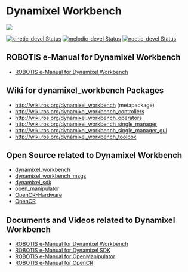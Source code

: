 # Dynamixel Workbench
![](https://github.com/ROBOTIS-GIT/emanual/blob/master/assets/images/sw/dynamixel/dynamixel_workbench/DYNAMIXEL_WORKBENCH_LOGO.png)

[![kinetic-devel Status](https://github.com/ROBOTIS-GIT/dynamixel-workbench/workflows/kinetic-devel/badge.svg)](https://github.com/ROBOTIS-GIT/dynamixel-workbench/tree/kinetic-devel)
[![melodic-devel Status](https://github.com/ROBOTIS-GIT/dynamixel-workbench/workflows/melodic-devel/badge.svg)](https://github.com/ROBOTIS-GIT/dynamixel-workbench/tree/melodic-devel)
[![noetic-devel Status](https://github.com/ROBOTIS-GIT/dynamixel-workbench/workflows/noetic-devel/badge.svg)](https://github.com/ROBOTIS-GIT/dynamixel-workbench/tree/noetic-devel)

## ROBOTIS e-Manual for Dynamixel Workbench
- [ROBOTIS e-Manual for Dynamixel Workbench](http://emanual.robotis.com/docs/en/software/dynamixel/dynamixel_workbench/)

## Wiki for dynamixel_workbench Packages
- http://wiki.ros.org/dynamixel_workbench (metapackage)
- http://wiki.ros.org/dynamixel_workbench_controllers
- http://wiki.ros.org/dynamixel_workbench_operators
- http://wiki.ros.org/dynamixel_workbench_single_manager
- http://wiki.ros.org/dynamixel_workbench_single_manager_gui
- http://wiki.ros.org/dynamixel_workbench_toolbox

## Open Source related to Dynamixel Workbench
- [dynamixel_workbench](https://github.com/ROBOTIS-GIT/dynamixel-workbench)
- [dynamixel_workbench_msgs](https://github.com/ROBOTIS-GIT/dynamixel-workbench-msgs)
- [dynamixel_sdk](https://github.com/ROBOTIS-GIT/DynamixelSDK)
- [open_manipulator](https://github.com/ROBOTIS-GIT/open_manipulator)
- [OpenCR-Hardware](https://github.com/ROBOTIS-GIT/OpenCR-Hardware)
- [OpenCR](https://github.com/ROBOTIS-GIT/OpenCR)

## Documents and Videos related to Dynamixel Workbench
- [ROBOTIS e-Manual for Dynamixel Workbench](http://emanual.robotis.com/docs/en/software/dynamixel/dynamixel_workbench/)
- [ROBOTIS e-Manual for Dynamixel SDK](http://emanual.robotis.com/docs/en/software/dynamixel/dynamixel_sdk/overview/)
- [ROBOTIS e-Manual for OpenManipulator](http://emanual.robotis.com/docs/en/platform/openmanipulator/)
- [ROBOTIS e-Manual for OpenCR](http://emanual.robotis.com/docs/en/parts/controller/opencr10/)
